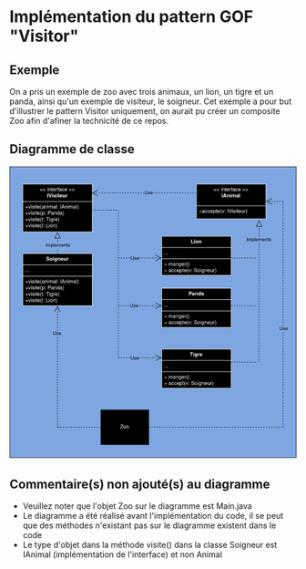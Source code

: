 # Implémentation du pattern GOF "Visitor"

## Exemple

On a pris un exemple de zoo avec trois animaux, un lion, un tigre et un panda, ainsi qu'un exemple de visiteur, le soigneur. 
Cet exemple a pour but d'illustrer le pattern Visitor uniquement, on aurait pu créer un composite Zoo afin d'afiner la technicité de ce repos.

## Diagramme de classe

![Diagramme de Classe](/vraidiagramme_exemple.png)

## Commentaire(s) non ajouté(s) au diagramme

- Veuillez noter que l'objet Zoo sur le diagramme est Main.java
- Le diagramme a été réalisé avant l'implémentation du code, il se peut que des méthodes n'existant pas sur le diagramme existent dans le code
- Le type d'objet dans la méthode visite() dans la classe Soigneur est IAnimal (implémentation de l'interface) et non Animal
